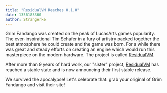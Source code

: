 ```yaml
---
title: "ResidualVM Reaches 0.1.0"
date: 1356183360
author: Strangerke
---
```


Grim Fandango was created on the peak of LucasArts games popularity. The ever-inspirational Tim Schafer in a fury of artistry packed together the best atmosphere he could create and the game was born. For a while there was great and steady efforts on creating an engine which would run this masterpiece on the modern hardware. The project is called [ResidualVM](http://residualvm.org).

After more than 9 years of hard work, our "sister" project, [ResidualVM](http://residualvm.org) has reached a stable state and is now announcing their first stable release.

We survived the apocalypse! Let's celebrate that: grab your original of Grim Fandango and visit their site!
